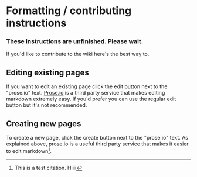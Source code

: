 # Formatting / contributing instructions

### These instructions are unfinished. Please wait.

If you'd like to contribute to the wiki here's the best way to.

## Editing existing pages
If you want to edit an existing page click the edit button next to the "prose.io" text. [Prose.io](https://prose.io) is a third party service that makes editing markdown extremely easy. If you'd prefer you can use the regular edit button but it's not recommended.

## Creating new pages
To create a new page, click the create button next to the "prose.io" text. As explained above, prose.io is a useful third party service that makes it easier to edit markdown[^1].

[^1]: This is a test citation. Hiiii